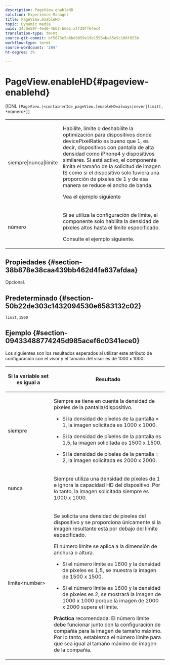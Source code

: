 ```yaml
---
description: PageView.enableHD
solution: Experience Manager
title: PageView.enableHD
topic: Dynamic media
uuid: 34c0e59f-4ed0-4b62-b661-aff20ff64ec4
translation-type: tm+mt
source-git-commit: bf5873e5a6bdb859e19b15584ba85e9c106f853b
workflow-type: tm+mt
source-wordcount: '284'
ht-degree: 3%

---
```



# PageView.enableHD{#pageview-enablehd}

[!DNL `[PageView.|<containerId>_pageView.]enableHD=always|never|limit[, *`número`*]`]

<table id="table_0BEA0B5FFDF64E5594B534B2A87A6D88"> 
 <tbody> 
  <tr> 
   <td colname="col1"> <p> <span class="codeph"> siempre|nunca|límite</span> </p> </td> 
   <td colname="col2"> <p> Habilite, limite o deshabilite la optimización para dispositivos donde <span class="codeph"> devicePixelRatio</span> es bueno que <span class="codeph"> 1</span>, es decir, dispositivos con pantalla de alta densidad como iPhone4 y dispositivos similares. Si está activo, el componente limita el tamaño de la solicitud de imagen IS como si el dispositivo solo tuviera una proporción de píxeles de <span class="codeph"> 1</span> y de esa manera se reduce el ancho de banda. </p> <p>Vea el ejemplo siguiente </p> </td> 
  </tr> 
  <tr> 
   <td colname="col1"> <p> <span class="codeph"><span class="varname"> número</span></span> </p> </td> 
   <td colname="col2"> <p> Si se utiliza la configuración de límite, el componente solo habilita la densidad de píxeles altos hasta el límite especificado. </p> <p>Consulte el ejemplo siguiente. </p> </td> 
  </tr> 
 </tbody> 
</table>

## Propiedades {#section-38b878e38caa439bb462d4fa637afdaa}

Opcional.

## Predeterminado {#section-50b22de303c1432094530e6583132c02}

`limit,1500`

## Ejemplo {#section-09433488774245d985acef6c0341ece0}

Los siguientes son los resultados esperados al utilizar este atributo de configuración con el visor y el tamaño del visor es de 1000 x 1000:

<table id="table_F97FEDA0EE1B4EF6AC9FF9060548ACA4"> 
 <thead> 
  <tr> 
   <th colname="col1" class="entry"> <p>Si la variable set es igual a </p> </th> 
   <th colname="col2" class="entry"> <p>Resultado </p> </th> 
  </tr>
 </thead>
 <tbody> 
  <tr> 
   <td colname="col1"> <p><span class="codeph"> siempre</span> </p> </td> 
   <td colname="col2"> <p>Siempre se tiene en cuenta la densidad de píxeles de la pantalla/dispositivo. </p> <p> 
     <ul id="ul_D8F31FDFCDB74B75A3B1BFBEE33AF2E2"> 
      <li id="li_8A1C6DCCE10545349C73029729211BB2"> <p>Si la densidad de píxeles de la pantalla = 1, la imagen solicitada es 1000 x 1000. </p> </li> 
      <li id="li_884156A34AC64B4E9B3ACC4C25EB710F"> <p>Si la densidad de píxeles de la pantalla es 1,5, la imagen solicitada es 1500 x 1500. </p> </li> 
      <li id="li_7EC699284A7F4E679E512C3DA8B5454F"> <p>Si la densidad de píxeles de la pantalla = 2, la imagen solicitada es 2000 x 2000. </p> </li> 
     </ul> </p> </td> 
  </tr> 
  <tr> 
   <td colname="col1"> <p><span class="codeph"> nunca</span> </p> </td> 
   <td colname="col2"> <p>Siempre utiliza una densidad de píxeles de 1 e ignora la capacidad HD del dispositivo. Por lo tanto, la imagen solicitada siempre es 1000 x 1000. </p> </td> 
  </tr> 
  <tr> 
   <td colname="col1"> <p><span class="codeph"> límite&lt;number&gt;</span> </p> </td> 
   <td colname="col2"> <p>Se solicita una densidad de píxeles del dispositivo y se proporciona únicamente si la imagen resultante está por debajo del límite especificado. </p> <p>El número límite se aplica a la dimensión de anchura o altura. </p> <p> 
     <ul id="ul_CEC06B2280164951BA1A0ADED99E8050"> 
      <li id="li_CA7A0980ACC54690A4F212DF53E2DC8A"> <p>Si el número límite es 1600 y la densidad de píxeles es 1,5, se muestra la imagen de 1500 x 1500. </p> </li> 
      <li id="li_A4AAD7FBFA0347B082789511CA6768A5"> <p>Si el número límite es 1600 y la densidad de píxeles es 2, se mostrará la imagen de 1000 x 1000 porque la imagen de 2000 x 2000 supera el límite. </p> </li> 
     </ul> </p> <p><b>Práctica</b> recomendada: El número límite debe funcionar junto con la configuración de compañía para la imagen de tamaño máximo. Por lo tanto, establezca el número límite para que sea igual al tamaño máximo de imagen de la compañía. </p> </td> 
  </tr> 
 </tbody> 
</table>

